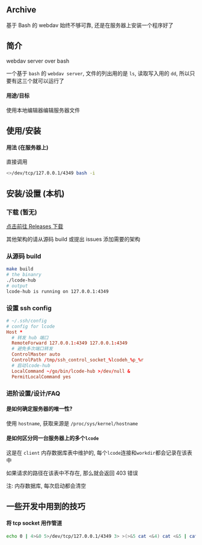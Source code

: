 ## Archive

基于 Bash 的 webdav 始终不够可靠, 还是在服务器上安装一个程序好了

## 简介

webdav server over bash

一个基于 `bash` 的 `webdav server`, 文件的列出用的是 `ls`, 读取写入用的 `dd`, 所以只要有这三个就可以运行了

#### 用途/目标

使用本地编辑器编辑服务器文件

## 使用/安装

#### 用法 (在服务器上)

直接调用

```sh
<>/dev/tcp/127.0.0.1/4349 bash -i
```

## 安装/设置 (本机)

### 下载 (暂无)

[点击前往 Releases 下载](https://github.com/vscode-lcode/lcode-hub/releases)

其他架构的请从源码 build 或提出 issues 添加需要的架构

### 从源码 build

```sh
make build
# the binanry
./lcode-hub
# output
lcode-hub is running on 127.0.0.1:4349
```

### 设置 ssh config

```conf
# ~/.ssh/config
# config for lcode
Host *
  # 转发 hub 端口
  RemoteForward 127.0.0.1:4349 127.0.0.1:4349
  # 避免多次端口转发
  ControlMaster auto
  ControlPath /tmp/ssh_control_socket_%lcodeh_%p_%r
  # 启动lcode-hub
  LocalCommand ~/go/bin/lcode-hub >/dev/null &
  PermitLocalCommand yes
```

### 进阶设置/设计/FAQ

#### 是如何确定服务器的唯一性?

使用 `hostname`, 获取来源是 `/proc/sys/kernel/hostname`

#### 是如何区分同一台服务器上的多个`lcode`

这是在 `client` 内存数据库表中维护的, 每个`lcode`连接和`workdir`都会记录在该表中

如果请求的路径在该表中不存在, 那么就会返回 403 错误

注: 内存数据库, 每次启动都会清空

## 一些开发中用到的技巧

#### 将 tcp socket 用作管道

```sh
echo 0 | 4>&0 5>/dev/tcp/127.0.0.1/4349 3> >(>&5 cat <&4) cat <&5 | cat
```
